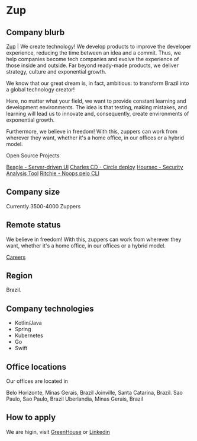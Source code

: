 # Zup 

## Company blurb

[Zup](https://zup.com.br) | We create technology! We develop products to improve the developer experience, reducing the time between an idea and a commit. Thus, we help companies become tech companies and evolve the experience of those inside and outside. Far beyond ready-made products, we deliver strategy, culture and exponential growth.

We know that our great dream is, in fact, ambitious: to transform Brazil into a global technology creator!

Here, no matter what your field, we want to provide constant learning and development environments. The idea is that testing, making mistakes, and learning will lead us to innovate and, consequently, create environments of exponential growth.

Furthermore, we believe in freedom! With this, zuppers can work from wherever they want, whether it's a home office, in our offices or a hybrid model.

Open Source Projects

[Beagle - Server-driven UI](https://usebeagle.io/)
[Charles CD - Circle deploy](https://charlescd.io/)
[Hoursec - Security Analysis Tool](https://horusec.io/site/)
[Ritchie - Noops pelo CLI](https://ritchiecli.io/)


## Company size

Currently 3500-4000 Zuppers

## Remote status

We believe in freedom! With this, zuppers can work from wherever they want, whether it's a home office, in our offices or a hybrid model.

[Careers](https://www.zup.com.br/carreiras)

## Region

Brazil.

## Company technologies

- Kotlin/Java
- Spring
- Kubernetes
- Go
- Swift

## Office locations

Our offices are located in

Belo Horizonte, Minas Gerais, Brazil
Joinville, Santa Catarina, Brazil.
Sao Paulo, Sao Paulo, Brazil
Uberlandia, Minas Gerais, Brazil

## How to apply

We are higin, visit [GreenHouse](https://boards.greenhouse.io/zupinnovation) or [Linkedin](https://www.linkedin.com/company/zupinnovation/jobs/)
